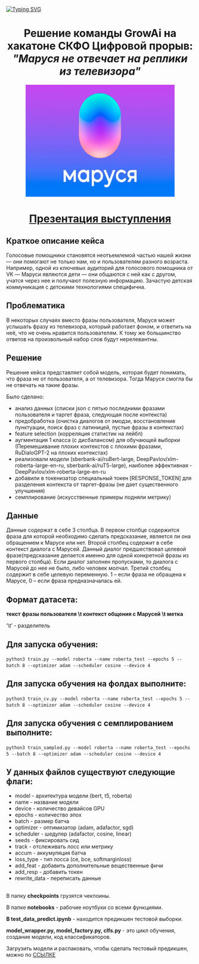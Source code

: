 [![Typing SVG](https://readme-typing-svg.herokuapp.com?color=%2336BCF7&lines=Voice+assistant+Marusya)](https://git.io/typing-svg)

<h1 align="center">Решение команды GrowAi на хакатоне СКФО Цифровой прорыв: <i>"Маруся не отвечает на реплики из телевизора"</i></h1>

  <p align="center"><img src="https://github.com/Lyutikk/VK_Marusya/blob/master/marusya.jpg" width="400" height="300"></p>
  <h1 align="center"><a href="https://github.com/Lyutikk/VK_Marusya/blob/master/VK_Marusya_GrowAi.pdf">Презентация выступления</a></h1>
  
  <h2>Краткое описание кейса</h2>
  <p>Голосовые помощники становятся неотъемлемой частью нашей жизни — они помогают не только нам, но и пользователям разного возраста. Например, одной 
    из ключевых аудиторий для голосового помощника от VK — Маруси являются дети — они общаются с ней как с другом, учатся через нее и получают полезную информацию. 
    Зачастую детская коммуникация с детскими технологиями специфична.
  </p>
  
  <h2>Проблематика</h2>
  <p>В некоторых случаях вместо фразы пользователя, Маруся может услышать фразу из телевизора, который работает фоном, и ответить на неё, что не очень нравится 
    пользователям. К тому же большинство ответов на произвольный набор слов будут нерелевантны.
  </p>
  
  <h2>Решение</h2>
  <p>Решение кейса представляет собой модель, которая будет понимать, что фраза не от пользователя, а от телевизора. Тогда Маруся смогла бы не отвечать на такие фразы.</p>
  <p>Было сделано:</p>
  <p>
    <ul>
      <li>анализ данных (списки json с пятью последними фразами пользователя и таргет фраза, следующая после контекста)</li>
      <li>предобработка (очистка диалогов от эмодзи, восстановление пунктуации, поиск фраз с латиницей, пустые фразы в контекстах)</li>
      <li>feature selection (корреляция статистик на лейбл)</li>
      <li>аугментация 1 класса (с дисбалансом) для обучающей выборки (Перемешивание плохих контекстов с плохими фразами, RuDialoGPT-2 на плохих контекстах)</li>
      <li>реализовали модели (sberbank-ai/ruBert-large, DeepPavlov/xlm-roberta-large-en-ru, sberbank-ai/ruT5-large), наиболее эффективная - DeepPavlov/xlm-roberta-large-en-ru</li>
      <li>добавили в токенизатор специальный токен [RESPONSE_TOKEN] для разделения контекста от таргет-фразы (не дает существенного улучшения)</li>
      <li>семплирование (искусственные примеры подняли метрику)</li>
    </ul>
  </p>
  
  <h2>Данные</h2>
  <p>Данные содержат в себе 3 столбца. В первом столбце содержится фраза для которой необходимо сделать предсказание, является ли она обращением к Марусе или нет. 
    Второй столбец содержит в себе контекст диалога с Марусей. Данный диалог предшествовал целевой фразе(предсказание делается именно для одной конкретной фразы из 
    первого столбца). Если диалог заполнен пропусками, то диалога с Марусей до нее не было, либо человек молчал. Третий столбец содержит в себе целевую переменную. 
    1 – если фраза не обращена к Марусе, 0 – если фраза предназначалась ей. 
  </p>
  
  <h2>Формат датасета:</h2>
  <p><b>текст фразы пользователя  \t контекст общения с Марусей \t метка </b></p>
  <p>‘\t’ - разделитель</p>
  
  <h2>Для запуска обучения:</h2>
    <code>python3 train.py --model roberta --name roberta_test --epochs 5 --batch 8 --optimizer adam --scheduler cosine --device 4</code>
  <h2>Для запуска обучения на фолдах выполните:</h2>
    <code>python3 train_cv.py --model roberta --name roberta_test --epochs 5 --batch 8 --optimizer adam --scheduler cosine --device 4</code>
  <h2>Для запуска обучения с семплированием выполните:</h2>
    <code>python3 train_sampled.py --model roberta --name roberta_test --epochs 5 --batch 8 --optimizer adam --scheduler cosine --device 4</code>
  <h2>У данных файлов существуют следующие флаги:</h2>
    <ul>
        <li>model - архитектура модели (bert, t5, roberta)</li>
        <li>name - название модели</li>
        <li>device - количество девайсов GPU</li>
        <li>epochs - количество эпох</li>
        <li>batch - размер батча</li>
        <li>optimizer - оптимизатор (adam, adafactor, sgd)</li>
        <li>scheduler - шедулер (adafactor, cosine, linear)</li>
        <li>seeds - фиксировать сид</li>
        <li>track - отслеживать лосс или метрику</li>
        <li>accum - аккумуляция батча</li>
        <li>loss_type - тип лосса (ce, bce, softmarginloss)</li>
        <li>add_feat - добавить дополнительные вещественные фичи</li>
        <li>add_resp - добавить токен</li>
        <li>rewrite_data - переписать данные</li>
   </ul>
   <h2></h2>
   <p>В папку <b>checkpoints</b> грузятся чекпоины.</p>
   <p>В папке <b>notebooks</b> - рабочие ноутбуки со всеми функциями.</p>
   <p><b>В test_data_predict.ipynb</b> - находится предикшен тестовой выборки.</p>
   <p><b>model_wrapper.py, model_factory.py, clfs.py</b> - это цикл обучения, создание модели, код классификаторов.</p>
   </p>Загрузить модели и распаковать, чтобы сделать тестовый предикшен, можно по <a href="https://drive.google.com/file/d/1dA-jnQFDNSY3Oi4tUSFBCHGQl0soKlX2/view?usp=share_link">ССЫЛКЕ</a></p>
